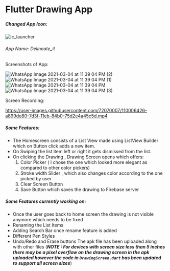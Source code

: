 # Flutter Drawing App 
##### Changed App Icon:


![ic_launcher](https://user-images.githubusercontent.com/72070007/110005718-d03c7700-7d3e-11eb-8940-dfee0fa15c58.png)

###### App Name: Delineate_it

Screenshots of App: 



![WhatsApp Image 2021-03-04 at 11 39 04 PM (2)](https://user-images.githubusercontent.com/72070007/110010001-cbc68d00-7d43-11eb-8b87-544caec5d31d.jpeg)
![WhatsApp Image 2021-03-04 at 11 39 04 PM (1)](https://user-images.githubusercontent.com/72070007/110010009-ce28e700-7d43-11eb-9966-2cd4dca1d524.jpeg)
![WhatsApp Image 2021-03-04 at 11 39 04 PM](https://user-images.githubusercontent.com/72070007/110010026-d3863180-7d43-11eb-972e-f43ec9bfe214.jpeg)
![WhatsApp Image 2021-03-04 at 11 39 04 PM (3)](https://user-images.githubusercontent.com/72070007/110010036-d719b880-7d43-11eb-8aac-fcb6fca2e384.jpeg)




Screen Recording: 

https://user-images.githubusercontent.com/72070007/110006426-a899de80-7d3f-11eb-84b0-75d2e4a45c5d.mp4

##### Some Features:
- The Homescreen consists of a List View made using ListView Builder which on Button click adds a new item.
- On Swiping the list item left or right it gets dismissed from the list.
- On clicking the Drawing , Drawing Screen opens which offers:
  1. Color Picker ( I chose the one which looked more elegant as compared to other color pickers)
  2. Stroke width Slider , which also changes color according to the one picked by user
  3. Clear Screen Button
  4. Save Button which saves the drawing to Firebase server

##### Some Features currently working on:
- Once the user goes back to home screen the drawing is not visible anymore which needs to be fixed
- Renaming the List Items
- Adding Search Bar once rename feature is added
- Different Pen Styles
- Undo/Redo and Erase buttons
The apk file has been uploaded along with other files (***NOTE : For devices with screen size less than 5 inches there may be a pixel overflow on the drawing screen in the apk uploaded however the code in ```DrawingScreen.dart``` has been updated to support all screen sizes***)

